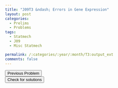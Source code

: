 ```yaml
---
title: "J09T3 &ndash; Errors in Gene Expression"
layout: post
categories:
  - Prelims
  - Problems
tags:
  - Statmech
  - J09
  - Misc Statmech

permalink: /:categories/:year/:month/T3:output_ext
comments: false
---
```

<object data="2009J3T.pdf" type="application/pdf" width="100%" height="500"></object>

<div class='navbar'>
	<div float='left'><button onclick="window.location='T2.html'" >Previous Problem</button></div>
	<div float='center'><button onclick="window.location='https://princetonprelim.com/prelim/22/'">Check for solutions</button></div>
	<div float='right'><button onclick="window.location='M1.html'" style='visibility: hidden;'> Next Problem</button></div>
</div>
